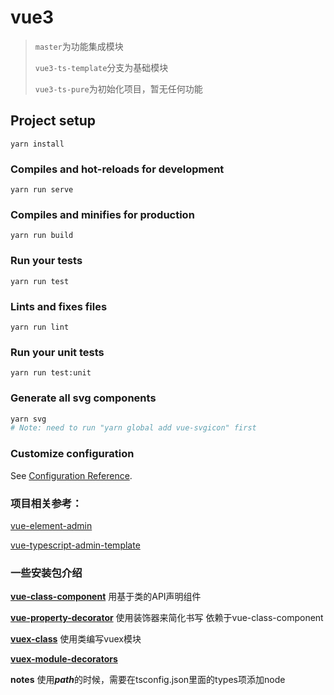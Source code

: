 # vue3 
>`master`为功能集成模块
>
>`vue3-ts-template`分支为基础模块
>
>`vue3-ts-pure`为初始化项目，暂无任何功能

## Project setup
```
yarn install
```

### Compiles and hot-reloads for development
```
yarn run serve
```

### Compiles and minifies for production
```
yarn run build
```

### Run your tests
```
yarn run test
```

### Lints and fixes files
```
yarn run lint
```

### Run your unit tests
```
yarn run test:unit
```

### Generate all svg components
```bash
yarn svg
# Note: need to run "yarn global add vue-svgicon" first
```

### Customize configuration
See [Configuration Reference](https://cli.vuejs.org/config/).



### 项目相关参考：

[vue-element-admin](https://github.com/PanJiaChen/vue-element-admin)

[vue-typescript-admin-template](https://github.com/Armour/vue-typescript-admin-template)

### 一些安装包介绍
**[vue-class-component](https://github.com/vuejs/vue-class-component)**
用基于类的API声明组件

**[vue-property-decorator](https://github.com/kaorun343/vue-property-decorator)**
使用装饰器来简化书写 依赖于vue-class-component

**[vuex-class](https://www.npmjs.com/package/vuex-class)**
使用类编写vuex模块

**[vuex-module-decorators](https://championswimmer.in/vuex-module-decorators/)**

**notes**
使用***path***的时候，需要在tsconfig.json里面的types项添加node